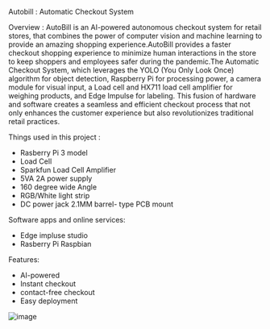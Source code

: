 Autobill : Automatic Checkout System

Overview :
AutoBill is an AI-powered autonomous checkout system for retail stores, that combines the power of computer vision and machine learning to provide an amazing shopping experience.AutoBill provides a faster checkout
shopping experience to minimize human interactions in the store to keep shoppers and employees safer during the pandemic.The Automatic Checkout System, which leverages the YOLO (You Only Look Once) algorithm for
object detection, Raspberry Pi for processing power, a camera module for visual input, a Load cell and HX711 load cell amplifier for weighing products, and Edge Impulse for labeling. This fusion of hardware and 
software creates a seamless and efficient checkout process that not only enhances the customer experience but also revolutionizes traditional retail practices.

Things used in this project :
 * Rasberry Pi 3  model
 * Load Cell
 * Sparkfun Load Cell Amplifier
 * 5VA 2A power supply
 * 160 degree wide Angle
 * RGB/White light strip
 * DC power jack 2.1MM barrel- type PCB mount

Software apps and online services:
 * Edge impluse studio
 * Rasberry Pi Raspbian

Features:
 * AI-powered
 * Instant checkout
 * contact-free checkout
 * Easy deployment

![image](https://github.com/user-attachments/assets/5dbc6fc5-eb25-4365-bd2e-fb8e196c179f)






 
